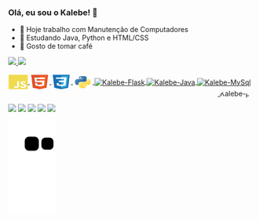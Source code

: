 ### Olá, eu sou o Kalebe! 👋

- 🔭 Hoje trabalho com Manutenção de Computadores
- 🌱 Estudando Java, Python e HTML/CSS
- 🤔 Gosto de tomar café

<div>
  <a href="https://github.com/Kalebe091">
  <img height="180em" src="https://github-readme-stats.vercel.app/api?username=kalebe091&show_icons=true&theme=dark&include_all_commits=true&count_private=true"/>
  <img height="180em" src="https://github-readme-stats.vercel.app/api/top-langs/?username=kalebe091&layout=compact&langs_count=7&theme=dark"/>
</div>
  
  <div style="display: inline_block"><br>
  <img align="center" alt="Kalebe-Js" height="30" width="40" src="https://raw.githubusercontent.com/devicons/devicon/master/icons/javascript/javascript-plain.svg">
  <img align="center" alt="Kalebe-HTML" height="30" width="40" src="https://raw.githubusercontent.com/devicons/devicon/master/icons/html5/html5-original.svg">
  <img align="center" alt="Kalebe-CSS" height="30" width="40" src="https://raw.githubusercontent.com/devicons/devicon/master/icons/css3/css3-original.svg">
  <img align="center" alt="Kalebe-Python" height="30" width="40" src="https://raw.githubusercontent.com/devicons/devicon/master/icons/python/python-original.svg">
  <img align="center" alt="Kalebe-Flask" height="30" width="40" src="https://cdn.jsdelivr.net/gh/devicons/devicon/icons/flask/flask-original.svg">
  <img align="center" alt="Kalebe-Java" height="30" width="40" src="https://cdn.jsdelivr.net/gh/devicons/devicon/icons/java/java-original.svg">
  <img align="center" alt="Kalebe-MySql" height="30" width="40" src="https://cdn.jsdelivr.net/gh/devicons/devicon/icons/mysql/mysql-original.svg">
    
  <img align="right" alt="Kalebe-pic" height="150" style="border-radius:50px;" src="https://media.discordapp.net/attachments/758374788858511463/928404409275252736/unknown.png">
</div>
  
##
  
  <div> 
  <a href="https://www.youtube.com/channel/UCmSTrQ99cnc-WXY1uXf5Twg" target="_blank"><img src="https://img.shields.io/badge/YouTube-FF0000?style=for-the-badge&logo=youtube&logoColor=white" target="_blank"></a>
  <a href="https://www.instagram.com/kalebeess" target="_blank"><img src="https://img.shields.io/badge/-Instagram-%23E4405F?style=for-the-badge&logo=instagram&logoColor=white" target="_blank"></a>
 	<a href="https://www.twitch.tv/menino_cafe" target="_blank"><img src="https://img.shields.io/badge/Twitch-9146FF?style=for-the-badge&logo=twitch&logoColor=white" target="_blank"></a>
 <a href="https://discord.gg/418466629513510923" target="_blank"><img src="https://img.shields.io/badge/Discord-7289DA?style=for-the-badge&logo=discord&logoColor=white" target="_blank"></a> 
  <a href = "mailto:kalebevasconcelos099@gmail.com"><img src="https://img.shields.io/badge/-Gmail-%23333?style=for-the-badge&logo=gmail&logoColor=white" target="_blank"></a>
 
   ![Snake animation](https://github.com/rafaballerini/rafaballerini/blob/output/github-contribution-grid-snake.svg)
 
</div>
